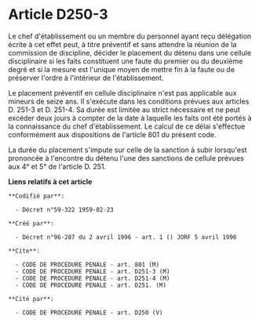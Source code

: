 # Article D250-3

Le chef d'établissement ou un membre du personnel ayant reçu délégation écrite à cet effet peut, à titre préventif et sans
attendre la réunion de la commission de discipline, décider le placement du détenu dans une cellule disciplinaire si les
faits constituent une faute du premier ou du deuxième degré et si la mesure est l'unique moyen de mettre fin à la faute ou de
préserver l'ordre à l'intérieur de l'établissement.

Le placement préventif en cellule disciplinaire n'est pas applicable aux mineurs de seize ans. Il s'exécute dans les
conditions prévues aux articles D. 251-3 et D. 251-4. Sa durée est limitée au strict nécessaire et ne peut excéder deux jours
à compter de la date à laquelle les faits ont été portés à la connaissance du chef d'établissement. Le calcul de ce délai
s'effectue conformément aux dispositions de l'article 801 du présent code.

La durée du placement s'impute sur celle de la sanction à subir lorsqu'est prononcée à l'encontre du détenu l'une des
sanctions de cellule prévues aux 4° et 5° de l'article D. 251.

**Liens relatifs à cet article**

	**Codifié par**:

	  - Décret n°59-322 1959-02-23

	**Créé par**:

	  - Décret n°96-287 du 2 avril 1996 - art. 1 () JORF 5 avril 1996

	**Cite**:

	  - CODE DE PROCEDURE PENALE - art. 801 (M)
	  - CODE DE PROCEDURE PENALE - art. D251-3 (M)
	  - CODE DE PROCEDURE PENALE - art. D251-4 (M)
	  - CODE DE PROCEDURE PENALE - art. D251. (M)

	**Cité par**:

	  - CODE DE PROCEDURE PENALE - art. D250 (V)
